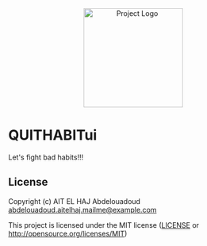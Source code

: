 
<div align="center">
  <img src="https://github.com/user-attachments/assets/735cf878-c5a5-4351-ba34-96727927b820" alt="Project Logo" width="200" height="200">
</div>

#     QUITHABITui

Let's fight bad habits!!!

## License

Copyright (c) AIT EL HAJ Abdelouadoud <abdelouadoud.aitelhaj.mailme@example.com>

This project is licensed under the MIT license ([LICENSE] or <http://opensource.org/licenses/MIT>)

[LICENSE]: ./LICENSE
